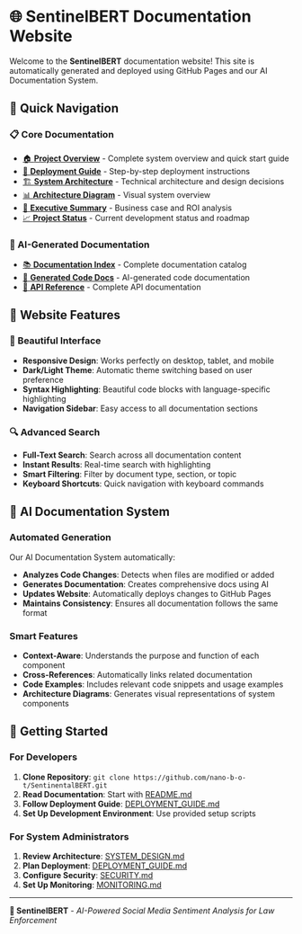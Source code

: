 # 🌐 SentinelBERT Documentation Website

Welcome to the **SentinelBERT** documentation website! This site is automatically generated and deployed using GitHub Pages and our AI Documentation System.

## 🚀 Quick Navigation

### 📋 Core Documentation
- [🏠 **Project Overview**](../README.md) - Complete system overview and quick start guide
- [🚀 **Deployment Guide**](../DEPLOYMENT_GUIDE.md) - Step-by-step deployment instructions
- [🏗️ **System Architecture**](../SYSTEM_DESIGN.md) - Technical architecture and design decisions
- [📊 **Architecture Diagram**](../ARCHITECTURE_DIAGRAM.md) - Visual system overview
- [💼 **Executive Summary**](../EXECUTIVE_SUMMARY.md) - Business case and ROI analysis
- [📈 **Project Status**](../PROJECT_STATUS.md) - Current development status and roadmap

### 🤖 AI-Generated Documentation
- [📚 **Documentation Index**](INDEX.md) - Complete documentation catalog
- [🔧 **Generated Code Docs**](generated/) - AI-generated code documentation
- [📡 **API Reference**](api/API_REFERENCE.md) - Complete API documentation

## 🌟 Website Features

### 🎨 Beautiful Interface
- **Responsive Design**: Works perfectly on desktop, tablet, and mobile
- **Dark/Light Theme**: Automatic theme switching based on user preference
- **Syntax Highlighting**: Beautiful code blocks with language-specific highlighting
- **Navigation Sidebar**: Easy access to all documentation sections

### 🔍 Advanced Search
- **Full-Text Search**: Search across all documentation content
- **Instant Results**: Real-time search with highlighting
- **Smart Filtering**: Filter by document type, section, or topic
- **Keyboard Shortcuts**: Quick navigation with keyboard commands

## 🤖 AI Documentation System

### Automated Generation
Our AI Documentation System automatically:
- **Analyzes Code Changes**: Detects when files are modified or added
- **Generates Documentation**: Creates comprehensive docs using AI
- **Updates Website**: Automatically deploys changes to GitHub Pages
- **Maintains Consistency**: Ensures all documentation follows the same format

### Smart Features
- **Context-Aware**: Understands the purpose and function of each component
- **Cross-References**: Automatically links related documentation
- **Code Examples**: Includes relevant code snippets and usage examples
- **Architecture Diagrams**: Generates visual representations of system components

## 🚀 Getting Started

### For Developers
1. **Clone Repository**: `git clone https://github.com/nano-b-o-t/SentinentalBERT.git`
2. **Read Documentation**: Start with [README.md](../README.md)
3. **Follow Deployment Guide**: [DEPLOYMENT_GUIDE.md](../DEPLOYMENT_GUIDE.md)
4. **Set Up Development Environment**: Use provided setup scripts

### For System Administrators
1. **Review Architecture**: [SYSTEM_DESIGN.md](../SYSTEM_DESIGN.md)
2. **Plan Deployment**: [DEPLOYMENT_GUIDE.md](../DEPLOYMENT_GUIDE.md)
3. **Configure Security**: [SECURITY.md](SECURITY.md)
4. **Set Up Monitoring**: [MONITORING.md](MONITORING.md)

---

**🤖 SentinelBERT** - *AI-Powered Social Media Sentiment Analysis for Law Enforcement*